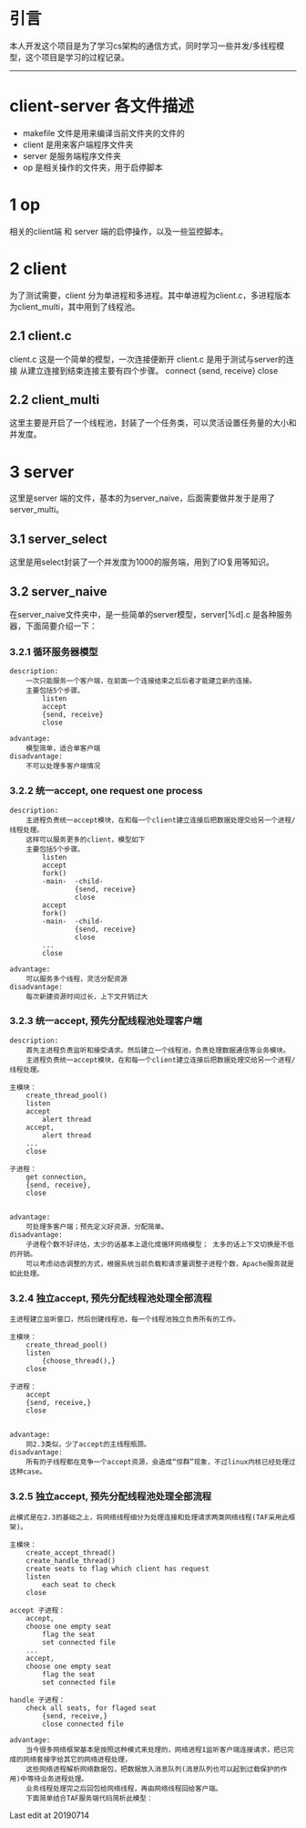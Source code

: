 # 引言
本人开发这个项目是为了学习cs架构的通信方式，同时学习一些并发/多线程模型，这个项目是学习的过程记录。
 
---

# client-server 各文件描述
- makefile 文件是用来编译当前文件夹的文件的
- client 是用来客户端程序文件夹  
- server 是服务端程序文件夹  
- op 是相关操作的文件夹，用于启停脚本

# 1 op
相关的client端 和 server 端的启停操作，以及一些监控脚本。

# 2 client
为了测试需要，client 分为单进程和多进程。其中单进程为client.c，多进程版本为client_multi，其中用到了线程池。
## 2.1 client.c
client.c 这是一个简单的模型，一次连接便断开
	client.c 是用于测试与server的连接
	从建立连接到结束连接主要有四个步骤。
		connect
		{send, receive}
		close
## 2.2 client_multi
这里主要是开启了一个线程池，封装了一个任务类，可以灵活设置任务量的大小和并发度。


# 3 server
这里是server 端的文件，基本的为server_naive，后面需要做并发于是用了server_multi。

## 3.1 server_select
这里是用select封装了一个并发度为1000的服务端，用到了IO复用等知识。

## 3.2 server_naive
在server_naive文件夹中，是一些简单的server模型，server[%d].c 是各种服务器，下面简要介绍一下：

### 3.2.1 循环服务器模型
	description:	
		一次只能服务一个客户端，在前面一个连接结束之后后者才能建立新的连接。
		主要包括5个步骤。
			listen
			accept
			{send, receive}
			close
	
	advantage:
		模型简单，适合单客户端
	disadvantage:
		不可以处理多客户端情况



### 3.2.2 统一accept, one request one process
	description:	
		主进程负责统一accept模块，在和每一个client建立连接后把数据处理交给另一个进程/线程处理。
		这样可以服务更多的client，模型如下
		主要包括5个步骤。
			listen
			accept
			fork()
			-main-	-child-
					{send, receive}
					close
			accept
			fork()
			-main-	-child-
					{send, receive} 
					close
			...
			close
	
	advantage:
		可以服务多个线程，灵活分配资源
	disadvantage:
		每次新建资源时间过长，上下文开销过大


### 3.2.3 统一accept, 预先分配线程池处理客户端
	description:
		首先主进程负责监听和接受请求。然后建立一个线程池，负责处理数据通信等业务模块。
		主进程负责统一accept模块，在和每一个client建立连接后把数据处理交给另一个进程/线程处理。

	主模块：
		create_thread_pool()
		listen
		accept
			alert thread
		accept,
			alert thread
		...
		close

	子进程：
		get connection,
		{send, receive},
		close
		

	advantage:
		可处理多客户端；预先定义好资源，分配简单。
	disadvantage:
		子进程个数不好评估，太少的话基本上退化成循环网络模型；	太多的话上下文切换是不低的开销。
		可以考虑动态调整的方式，根据系统当前负载和请求量调整子进程个数，Apache服务就是如此处理。


### 3.2.4 独立accept, 预先分配线程池处理全部流程
	主进程建立监听窗口，然后创建线程池，每一个线程池独立负责所有的工作。

	主模块：
		create_thread_pool()
		listen
			{choose_thread(),}
		close

	子进程：
		accept
		{send, receive,}
		close
		

	advantage:
		同2.3类似，少了accept的主线程瓶颈。
	disadvantage:
		所有的子线程都在竞争一个accept资源，会造成“惊群”现象，不过linux内核已经处理过这种case。



### 3.2.5 独立accept, 预先分配线程池处理全部流程
	此模式是在2.3的基础之上，将网络线程细分为处理连接和处理请求两类网络线程(TAF采用此框架)。

	主模块：
		create_accept_thread()
		create_handle_thread()
		create seats to flag which client has request
		listen
			each seat to check
		close

	accept 子进程：
		accept,
		choose one empty seat
			flag the seat
			set connected file
		...
		accept,
		choose one empty seat
			flag the seat
			set connected file
		
	handle 子进程：
		check all seats, for flaged seat
			{send, receive,}
			close connected file
				
	advantage:
		当今很多网络框架基本是按照这种模式来处理的，网络进程1监听客户端连接请求，把已完成的网络套接字给其它的网络进程处理，
		这些网络进程解析网络数据包，把数据放入消息队列(消息队列也可以起到过载保护的作用)中等待业务进程处理。
		业务线程处理完之后回包给网络线程，再由网络线程回给客户端。
		下面简单结合TAF服务端代码简析此模型：

Last edit at 20190714
